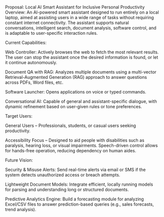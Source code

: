 Proposal: Local AI Smart Assistant for Inclusive Personal Productivity
Overview:
An AI-powered smart assistant designed to run entirely on a local laptop, aimed at assisting users in a wide range of tasks without requiring constant internet connectivity. The assistant supports natural conversations, intelligent search, document analysis, software control, and is adaptable to user-specific interaction rules.

Current Capabilities:

Web Controller: Actively browses the web to fetch the most relevant results. The user can stop the assistant once the desired information is found, or let it continue autonomously.

Document QA with RAG: Analyzes multiple documents using a multi-vector Retrieval-Augmented Generation (RAG) approach to answer questions across PDFs, Word files, etc.

Software Launcher: Opens applications on voice or typed commands.

Conversational AI: Capable of general and assistant-specific dialogue, with dynamic refinement based on user-given rules or tone preferences.

Target Users:

General Users – Professionals, students, or casual users seeking productivity.

Accessibility Focus – Designed to aid people with disabilities such as paralysis, hearing loss, or visual impairments. Speech-driven control allows for hands-free operation, reducing dependency on human aides.

Future Vision:

Security & Misuse Alerts: Send real-time alerts via email or SMS if the system detects unauthorized access or breach attempts.

Lightweight Document Models: Integrate efficient, locally running models for parsing and understanding long or structured documents.

Predictive Analytics Engine: Build a forecasting module for analyzing Excel/CSV files to answer prediction-based queries (e.g., sales forecasts, trend analysis).
